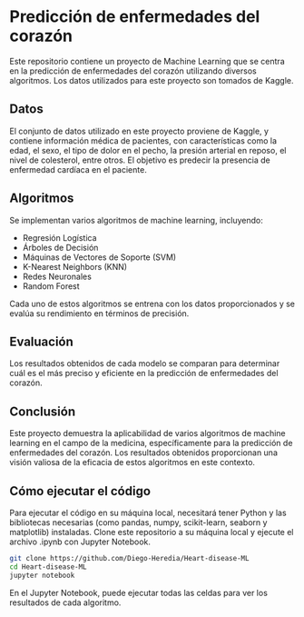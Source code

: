 # Predicción de enfermedades del corazón

Este repositorio contiene un proyecto de Machine Learning que se centra en la predicción de enfermedades del corazón utilizando diversos algoritmos. Los datos utilizados para este proyecto son tomados de Kaggle.

## Datos

El conjunto de datos utilizado en este proyecto proviene de Kaggle, y contiene información médica de pacientes, con características como la edad, el sexo, el tipo de dolor en el pecho, la presión arterial en reposo, el nivel de colesterol, entre otros. El objetivo es predecir la presencia de enfermedad cardíaca en el paciente.

## Algoritmos

Se implementan varios algoritmos de machine learning, incluyendo:

- Regresión Logística
- Árboles de Decisión
- Máquinas de Vectores de Soporte (SVM)
- K-Nearest Neighbors (KNN)
- Redes Neuronales
- Random Forest

Cada uno de estos algoritmos se entrena con los datos proporcionados y se evalúa su rendimiento en términos de precisión.

## Evaluación

Los resultados obtenidos de cada modelo se comparan para determinar cuál es el más preciso y eficiente en la predicción de enfermedades del corazón.

## Conclusión

Este proyecto demuestra la aplicabilidad de varios algoritmos de machine learning en el campo de la medicina, específicamente para la predicción de enfermedades del corazón. Los resultados obtenidos proporcionan una visión valiosa de la eficacia de estos algoritmos en este contexto.

## Cómo ejecutar el código

Para ejecutar el código en su máquina local, necesitará tener Python y las bibliotecas necesarias (como pandas, numpy, scikit-learn, seaborn y matplotlib) instaladas. Clone este repositorio a su máquina local y ejecute el archivo .ipynb con Jupyter Notebook.

```bash
git clone https://github.com/Diego-Heredia/Heart-disease-ML
cd Heart-disease-ML
jupyter notebook
```

En el Jupyter Notebook, puede ejecutar todas las celdas para ver los resultados de cada algoritmo.
